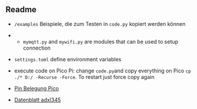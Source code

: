 ## Readme

- `/examples` Beispiele, die zum Testen in `code.py` kopiert werden können
- - `mymqtt.py` and `mywifi.py` are modules that can be used to setup connection
- `settings.toml` define environment variables
- execute code on Pico Pi: change `code.py`and copy everything on Pico `cp ./* D:/ -Recurse -Force`. To restart just force copy again


- [Pin Belegung Pico](https://www.elektronik-kompendium.de/sites/raspberry-pi/2604131.htm)
- [Datenblatt adxl345](https://cdn-learn.adafruit.com/downloads/pdf/adxl345-digital-accelerometer.pdf)


